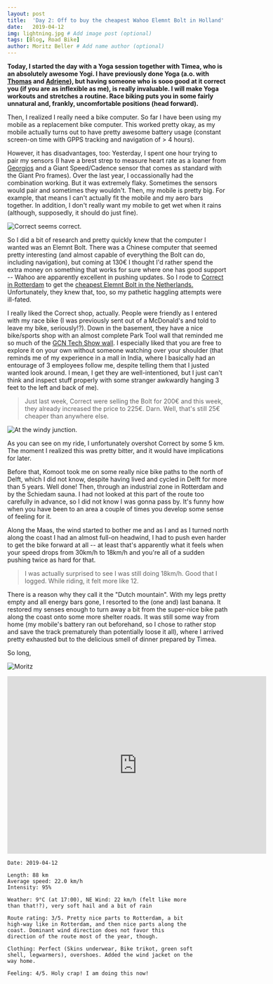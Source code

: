 ```yaml
---
layout: post
title:  'Day 2: Off to buy the cheapest Wahoo Elemnt Bolt in Holland'
date:   2019-04-12
img: lightning.jpg # Add image post (optional)
tags: [Blog, Road Bike]
author: Moritz Beller # Add name author (optional)
---
```


**Today, I started the day with a Yoga session together with Timea, who
is an absolutely awesome Yogi. I have previously done Yoga (a.o. with
[Thomas](https://twitter.com/nihathrael) and
[Adriene](https://www.youtube.com/user/yogawithadriene)), but having
someone who is sooo good at it correct you (if you are as inflexible
as me), is really invaluable. I will make Yoga workouts and stretches
a routine. Race biking puts you in some fairly unnatural and, frankly,
uncomfortable positions (head forward).**

Then, I realized I really need a bike computer. So far I have been
using my mobile as a replacement bike computer. This worked pretty
okay, as my mobile actually turns out to have pretty awesome battery
usage (constant screen-on time with GPPS tracking and navigation of >
4 hours).

However, it has disadvantages, too: Yesterday, I spent one hour trying
to pair my sensors (I have a brest strep to measure heart rate as a
loaner from [Georgios](http://gousios.gr/) and a Giant Speed/Cadence
sensor that comes as standard with the Giant Pro frames). Over the
last year, I occassionally had the combination working. But it was
extremely flaky. Sometimes the sensors would pair and sometimes they
wouldn't. Then, my mobile is pretty big. For example, that means I
can't actually fit the mobile and my aero bars together. In addition,
I don't really want my mobile to get wet when it rains (although,
supposedly, it should do just fine).

![Correct seems correct.]({{site.baseurl}}/assets/img/correct.jpg)

So I did a bit of research and pretty quickly knew that the computer I
wanted was an Elemnt Bolt. There was a Chinese computer that seemed
pretty interesting (and almost capable of everything the Bolt can do,
including navigation), but coming at 130€ I thought I'd rather spend
the extra money on something that works for sure where one has good
support -- Wahoo are apparently excellent in pushing updates. So I
rode to [Correct in Rotterdam](https://www.correct.nl/) to get the
[cheapest Elemnt Bolt in the
Netherlands.](https://www.correct.nl/artikel/Wahoo-ELEMNT+Bolt-art569117.php)
Unfortunately, they knew that, too, so my pathetic haggling attempts
were ill-fated.

I really liked the Correct shop, actually. People were friendly as I
entered with my race bike (I was previously sent out of a McDonald's
and told to leave my bike, seriously!?). Down in the basement, they
have a nice bike/sports shop with an almost complete Park Tool wall
that reminded me so much of the [GCN Tech Show
wall](https://www.youtube.com/watch?v=rxEWi8ZKFEE&t=349s). I
especially liked that you are free to explore it on your own without
someone watching over your shoulder (that reminds me of my experience
in a mall in India, where I basically had an entourage of 3 employees
follow me, despite telling them that I justed wanted look around. I
mean, I get they are well-intentioned, but I just can't think and
inspect stuff properly with some stranger awkwardly hanging 3 feet to
the left and back of me).

> Just last week, Correct were selling the Bolt for 200€ and this
week, they already increased the price to 225€. Darn. Well, that's
still 25€ cheaper than anywhere else.

![At the windy junction.]({{site.baseurl}}/assets/img/peestop.jpg)

As you can see on my ride, I unfortunately overshot Correct by some 5
km. The moment I realized this was pretty bitter, and it would have
implications for later.

Before that, Komoot took me on some really nice bike paths to the
north of Delft, which I did not know, despite having lived and cycled
in Delft for more than 5 years. Well done! Then, through an
industrial zone in Rotterdam and by the Schiedam sauna. I had not
looked at this part of the route too carefully in advance, so I did
not know I was gonna pass by. It's funny how when you have been to an
area a couple of times you develop some sense of feeling for it.

Along the Maas, the wind started to bother me and as I and as I turned
north along the coast I had an almost full-on headwind, I had to push
even harder to get the bike forward at all -- at least that's
apparently what it feels when your speed drops from 30km/h to 18km/h
and you're all of a sudden pushing twice as hard for that.

> I was actually surprised to see I was still doing 18km/h. Good that
I logged. While riding, it felt more like 12.

There is a reason why they call it the "Dutch mountain". With my legs
pretty empty and all energy bars gone, I resorted to the (one and)
last banana. It restored my senses enough to turn away a bit from the
super-nice bike path along the coast onto some more shelter roads. It
was still some way from home (my mobile's battery ran out beforehand,
so I chose to rather stop and save the track prematurely than
potentially loose it all), where I arrived pretty exhausted but to the
delicious smell of dinner prepared by Timea.

So long,

![Moritz]({{site.baseurl}}/assets/img/moritz.png)

<iframe height='405' width='590' frameborder='0'
allowtransparency='true' scrolling='no'
src='https://www.strava.com/activities/2285020510/embed/255e83892215ccb6c925ca143ca634b7cec178ac'></iframe>


```
Date: 2019-04-12

Length: 88 km
Average speed: 22.0 km/h
Intensity: 95%

Weather: 9°C (at 17:00), NE Wind: 22 km/h (felt like more
than that!?), very soft hail and a bit of rain

Route rating: 3/5. Pretty nice parts to Rotterdam, a bit
high-way like in Rotterdam, and then nice parts along the
coast. Dominant wind direction does not favor this
direction of the route most of the year, though.

Clothing: Perfect (Skins underwear, Bike trikot, green soft
shell, legwarmers), overshoes. Added the wind jacket on the
way home.

Feeling: 4/5. Holy crap! I am doing this now!
```